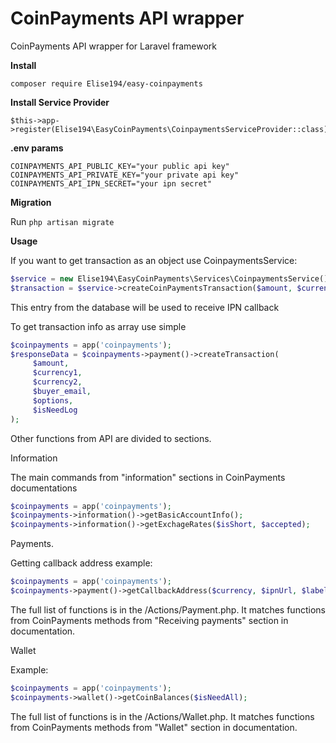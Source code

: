 # CoinPayments API wrapper

 CoinPayments API wrapper for Laravel framework
 
**Install**
 
 `composer require Elise194/easy-coinpayments`
 
**Install Service Provider**
 
 `````
 $this->app->register(Elise194\EasyCoinPayments\CoinpaymentsServiceProvider::class);
`````
 
**.env params**

`````
COINPAYMENTS_API_PUBLIC_KEY="your public api key"
COINPAYMENTS_API_PRIVATE_KEY="your private api key"
COINPAYMENTS_API_IPN_SECRET="your ipn secret"
`````
 
 **Migration**
  
Run `php artisan migrate`

**Usage**

If you want to get transaction as an object use CoinpaymentsService:

`````php
$service = new Elise194\EasyCoinPayments\Services\CoinpaymentsService();
$transaction = $service->createCoinPaymentsTransaction($amount, $currency1, $currency2, $buyerEmail);
`````

This entry from the database will be used to receive IPN callback

To get transaction info as array use simple
`````php
$coinpayments = app('coinpayments');
$responseData = $coinpayments->payment()->createTransaction(
     $amount,
     $currency1,
     $currency2,
     $buyer_email,
     $options,
     $isNeedLog
);
`````

Other functions from API are divided to sections.

Information

The main commands from "information" sections in CoinPayments documentations

````php
$coinpayments = app('coinpayments');
$coinpayments->information()->getBasicAccountInfo();
$coinpayments->information()->getExchageRates($isShort, $accepted);
```` 

Payments.

Getting callback address example:
````php
$coinpayments = app('coinpayments');
$coinpayments->payment()->getCallbackAddress($currency, $ipnUrl, $label);
```` 

The full list of functions is in the /Actions/Payment.php. It matches functions from CoinPayments methods from "Receiving payments" section in documentation.

Wallet

Example:
```php
$coinpayments = app('coinpayments');
$coinpayments->wallet()->getCoinBalances($isNeedAll);
```

The full list of functions is in the /Actions/Wallet.php. It matches functions from CoinPayments methods from "Wallet" section in documentation.
